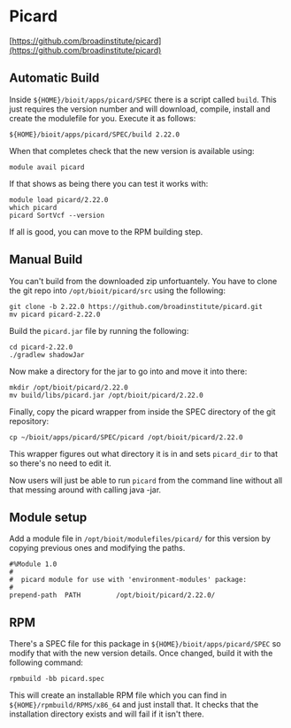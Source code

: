 # Picard

[https://github.com/broadinstitute/picard](https://github.com/broadinstitute/picard)

## Automatic Build

Inside `${HOME}/bioit/apps/picard/SPEC` there is a script called `build`. This just requires the version number and will download, compile, install and create the modulefile for you. Execute it as follows:

    ${HOME}/bioit/apps/picard/SPEC/build 2.22.0

When that completes check that the new version is available using:

    module avail picard

If that shows as being there you can test it works with:

    module load picard/2.22.0
    which picard
    picard SortVcf --version

If all is good, you can move to the RPM building step.

## Manual Build

You can't build from the downloaded zip unfortuantely. You have to clone the git repo into `/opt/bioit/picard/src` using the following:

    git clone -b 2.22.0 https://github.com/broadinstitute/picard.git
    mv picard picard-2.22.0

Build the `picard.jar` file by running the following:

    cd picard-2.22.0
    ./gradlew shadowJar

Now make a directory for the jar to go into and move it into there:

    mkdir /opt/bioit/picard/2.22.0
    mv build/libs/picard.jar /opt/bioit/picard/2.22.0

Finally, copy the picard wrapper from inside the SPEC directory of the git repository:

    cp ~/bioit/apps/picard/SPEC/picard /opt/bioit/picard/2.22.0

This wrapper figures out what directory it is in and sets `picard_dir` to that so there's no need to edit it.

Now users will just be able to run `picard` from the command line without all that messing around with calling java -jar.

## Module setup

Add a module file in `/opt/bioit/modulefiles/picard/` for this version by copying previous ones and modifying the paths.

    #%Module 1.0
    #
    #  picard module for use with 'environment-modules' package:
    #
    prepend-path  PATH         /opt/bioit/picard/2.22.0/

## RPM

There's a SPEC file for this package in `${HOME}/bioit/apps/picard/SPEC` so modify that with the new version details. Once changed, build it with the following command:

    rpmbuild -bb picard.spec

This will create an installable RPM file which you can find in `${HOME}/rpmbuild/RPMS/x86_64` and just install that. It checks that the installation directory exists and will fail if it isn't there.
